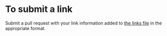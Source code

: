 # To submit a link

Submit a pull request with your link information added to [the links file](src/data/links.js) in the appropriate format.